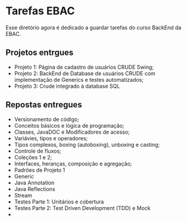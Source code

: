 # Tarefas EBAC
Esse diretório agora é dedicado a guardar tarefas do curso BackEnd da EBAC.

## Projetos entrgues

- Projeto 1: Página de cadastro de usuários CRUDE Swing;
- Projeto 2: BackEnd de Database de usuários CRUDE com implementação de Generics e testes automatizados;
- Projeto 3: Crude integrado à database SQL

## Repostas entregues

- Versionamento de código;
- Conceitos básicos e lógica de programação;
- Classes, JavaDOC e Modificadores de acesso;
- Variávies, tipos e operadores;
- Tipos complexos, boxing (autoboxing), unboxing e casting;
- Controle de fluxos;
- Coleções 1 e 2;
- Interfaces, heranças, composição e agregação;
- Padrões de Projeto 1
- Generic
- Java Annotation
- Java Reflections
- Stream
- Testes Parte 1: Unitários e cobertura 
- Testes Parte 2: Test Driven Development (TDD) e Mock
- 